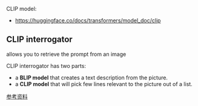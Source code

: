 CLIP model:

- https://huggingface.co/docs/transformers/model_doc/clip

## CLIP interrogator

allows you to retrieve the prompt from an image

CLIP interrogator has two parts:

- a **BLIP model** that creates a text description from the picture.
- a **CLIP model** that will pick few lines relevant to the picture out of a list.

[参考资料](https://github.com/pharmapsychotic/clip-interrogator/tree/main/clip_interrogator/data)
